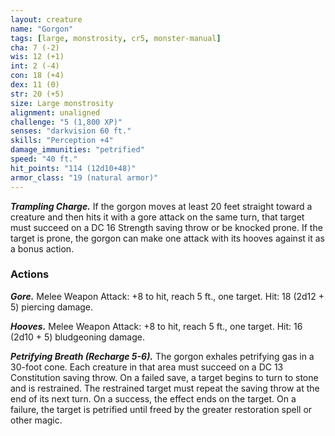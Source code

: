 ```yaml
---
layout: creature
name: "Gorgon"
tags: [large, monstrosity, cr5, monster-manual]
cha: 7 (-2)
wis: 12 (+1)
int: 2 (-4)
con: 18 (+4)
dex: 11 (0)
str: 20 (+5)
size: Large monstrosity
alignment: unaligned
challenge: "5 (1,800 XP)"
senses: "darkvision 60 ft."
skills: "Perception +4"
damage_immunities: "petrified"
speed: "40 ft."
hit_points: "114 (12d10+48)"
armor_class: "19 (natural armor)"
---
```


***Trampling Charge.*** If the gorgon moves at least 20 feet straight toward a creature and then hits it with a gore attack on the same turn, that target must succeed on a DC 16 Strength saving throw or be knocked prone. If the target is prone, the gorgon can make one attack with its hooves against it as a bonus action.

### Actions

***Gore.*** Melee Weapon Attack: +8 to hit, reach 5 ft., one target. Hit: 18 (2d12 + 5) piercing damage.

***Hooves.*** Melee Weapon Attack: +8 to hit, reach 5 ft., one target. Hit: 16 (2d10 + 5) bludgeoning damage.

***Petrifying Breath (Recharge 5-6).*** The gorgon exhales petrifying gas in a 30-foot cone. Each creature in that area must succeed on a DC 13 Constitution saving throw. On a failed save, a target begins to turn to stone and is restrained. The restrained target must repeat the saving throw at the end of its next turn. On a success, the effect ends on the target. On a failure, the target is petrified until freed by the greater restoration spell or other magic.
